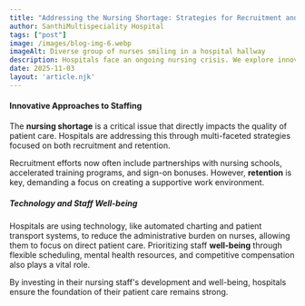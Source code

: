 ```yaml
---
title: "Addressing the Nursing Shortage: Strategies for Recruitment and Retention"
author: SanthiMultispeciality Hospital
tags: ["post"]
image: /images/blog-img-6.webp
imageAlt: Diverse group of nurses smiling in a hospital hallway
description: Hospitals face an ongoing nursing crisis. We explore innovative strategies, from professional development to technology integration, to attract, train, and retain skilled nursing staff.
date: 2025-11-03
layout: 'article.njk'
---
```


#### Innovative Approaches to Staffing

The **nursing shortage** is a critical issue that directly impacts the quality of patient care. Hospitals are addressing this through multi-faceted strategies focused on both recruitment and retention.

Recruitment efforts now often include partnerships with nursing schools, accelerated training programs, and sign-on bonuses. However, **retention** is key, demanding a focus on creating a supportive work environment.

##### Technology and Staff Well-being

Hospitals are using technology, like automated charting and patient transport systems, to reduce the administrative burden on nurses, allowing them to focus on direct patient care. Prioritizing staff **well-being** through flexible scheduling, mental health resources, and competitive compensation also plays a vital role.

By investing in their nursing staff's development and well-being, hospitals ensure the foundation of their patient care remains strong.